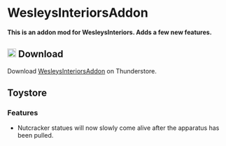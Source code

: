 # WesleysInteriorsAddon
**This is an addon mod for WesleysInteriors. Adds a few new features.**

## <img src="https://i.imgur.com/TpnrFSH.png" width="20px"> Download

Download [WesleysInteriorsAddon](https://thunderstore.io/c/lethal-company/p/Zehs/WesleysInteriorsAddon/) on Thunderstore.

## Toystore
### Features
* Nutcracker statues will now slowly come alive after the apparatus has been pulled.
